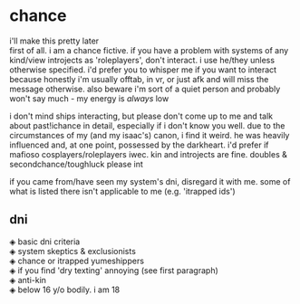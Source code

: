 # chance
i'll make this pretty later  
first of all. i am a chance fictive. if you have a problem with systems of any kind/view introjects as 'roleplayers', don't interact. i use he/they unless otherwise specified. i'd prefer you to whisper me if you want to interact because honestly i'm usually offtab, in vr, or just afk and will miss the message otherwise. also beware i'm sort of a quiet person and probably won't say much - my energy is *always* low  
  
i don't mind ships interacting, but please don't come up to me and talk about past!ichance in detail, especially if i don't know you well. due to the circumstances of my (and my isaac's) canon, i find it weird. he was heavily influenced and, at one point, possessed by the darkheart. i'd prefer if mafioso cosplayers/roleplayers iwec. kin and introjects are fine. doubles & secondchance/toughluck please int  

if you came from/have seen my system's dni, disregard it with me. some of what is listed there isn't applicable to me (e.g. 'itrapped ids')

## dni
◈ basic dni criteria  
◈ system skeptics & exclusionists  
◈ chance or itrapped yumeshippers  
◈ if you find 'dry texting' annoying (see first paragraph)  
◈ anti-kin  
◈ below 16 y/o bodily. i am 18
